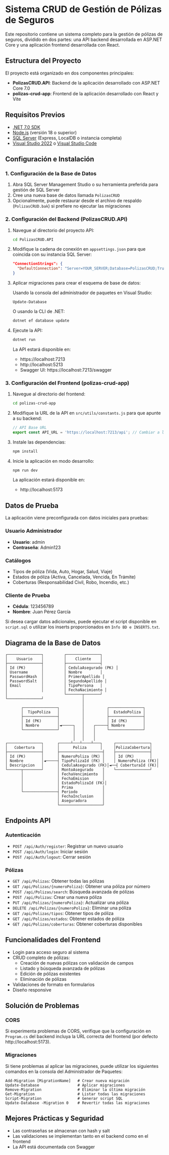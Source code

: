 # Sistema CRUD de Gestión de Pólizas de Seguros

Este repositorio contiene un sistema completo para la gestión de pólizas de seguros, dividido en dos partes: una API backend desarrollada en ASP.NET Core y una aplicación frontend desarrollada con React.

## Estructura del Proyecto

El proyecto está organizado en dos componentes principales:

- **PolizasCRUD.API**: Backend de la aplicación desarrollado con ASP.NET Core 7.0
- **polizas-crud-app**: Frontend de la aplicación desarrollado con React y Vite

## Requisitos Previos

- [.NET 7.0 SDK](https://dotnet.microsoft.com/download/dotnet/7.0)
- [Node.js](https://nodejs.org/) (versión 18 o superior)
- [SQL Server](https://www.microsoft.com/en-us/sql-server/sql-server-downloads) (Express, LocalDB o instancia completa)
- [Visual Studio 2022](https://visualstudio.microsoft.com/) o [Visual Studio Code](https://code.visualstudio.com/)

## Configuración e Instalación

### 1. Configuración de la Base de Datos

1. Abra SQL Server Management Studio o su herramienta preferida para gestión de SQL Server
2. Cree una nueva base de datos llamada `PolizasCRUD`
3. Opcionalmente, puede restaurar desde el archivo de respaldo (`PolizasCRUD.bak`) si prefiere no ejecutar las migraciones

### 2. Configuración del Backend (PolizasCRUD.API)

1. Navegue al directorio del proyecto API:
   ```bash
   cd PolizasCRUD.API
   ```

2. Modifique la cadena de conexión en `appsettings.json` para que coincida con su instancia SQL Server:
   ```json
   "ConnectionStrings": {
     "DefaultConnection": "Server=YOUR_SERVER;Database=PolizasCRUD;Trusted_Connection=True;MultipleActiveResultSets=true;TrustServerCertificate=True"
   }
   ```

3. Aplicar migraciones para crear el esquema de base de datos:
   
   Usando la consola del administrador de paquetes en Visual Studio:
   ```
   Update-Database
   ```
   
   O usando la CLI de .NET:
   ```bash
   dotnet ef database update
   ```

4. Ejecute la API:
   ```bash
   dotnet run
   ```

   La API estará disponible en:
   - https://localhost:7213
   - http://localhost:5213
   - Swagger UI: https://localhost:7213/swagger

### 3. Configuración del Frontend (polizas-crud-app)

1. Navegue al directorio del frontend:
   ```bash
   cd polizas-crud-app
   ```

2. Modifique la URL de la API en `src/utils/constants.js` para que apunte a su backend:
   ```javascript
   // API Base URL
   export const API_URL = 'https://localhost:7213/api'; // Cambiar a la URL de su backend
   ```

3. Instale las dependencias:
   ```bash
   npm install
   ```

4. Inicie la aplicación en modo desarrollo:
   ```bash
   npm run dev
   ```

   La aplicación estará disponible en:
   - http://localhost:5173

## Datos de Prueba

La aplicación viene preconfigurada con datos iniciales para pruebas:

### Usuario Administrador
- **Usuario**: admin
- **Contraseña**: Admin123

### Catálogos
- Tipos de póliza (Vida, Auto, Hogar, Salud, Viaje)
- Estados de póliza (Activa, Cancelada, Vencida, En Trámite)
- Coberturas (Responsabilidad Civil, Robo, Incendio, etc.)

### Cliente de Prueba
- **Cédula**: 123456789
- **Nombre**: Juan Pérez García

Si desea cargar datos adicionales, puede ejecutar el script disponible en `script.sql` o utilizar los inserts proporcionados en `Info BD e INSERTS.txt`.

## Diagrama de la Base de Datos

```
┌───────────────┐         ┌───────────────┐
│    Usuario    │         │    Cliente    │
├───────────────┤         ├───────────────┤
│ Id (PK)       │         │ CedulaAsegurado (PK) │
│ Username      │         │ Nombre        │
│ PasswordHash  │         │ PrimerApellido │
│ PasswordSalt  │         │ SegundoApellido │
│ Email         │         │ TipoPersona   │
│               │         │ FechaNacimiento │
│                         └───────┬───────┘
└───────────────┘                 │
                                  │
       ┌───────────────┐          │          ┌───────────────┐
       │  TipoPoliza   │          │          │  EstadoPoliza │
       ├───────────────┤          │          ├───────────────┤
       │ Id (PK)       │          │          │ Id (PK)       │
       │ Nombre        │◄─────┐   │    ┌─────┤ Nombre        │
       └───────────────┘      │   │    │     └───────────────┘
                              │   │    │
                              │   │    │
┌───────────────┐      ┌─────┴───┴────┴───┐     ┌───────────────┐
│   Cobertura   │      │      Poliza      │     │PolizaCobertura│
├───────────────┤      ├───────────────────┤    ├───────────────┤
│ Id (PK)       │      │ NumeroPoliza (PK) │    │ Id (PK)       │
│ Nombre        │◄─────┤ TipoPolizaId (FK) │    │ NumeroPoliza (FK)│
│ Descripcion   │      │ CedulaAsegurado (FK)│◄──┤ CoberturaId (FK)│
└──────┬────────┘      │ MontoAsegurado    │    └───────────────┘
       │               │ FechaVencimiento  │
       │               │ FechaEmision      │
       │               │ EstadoPolizaId (FK)│
       │               │ Prima             │
       └───────────────┤ Periodo           │
                       │ FechaInclusion    │
                       │ Aseguradora       │
                       └───────────────────┘
```

## Endpoints API

### Autenticación
- `POST /api/Auth/register`: Registrar un nuevo usuario
- `POST /api/Auth/login`: Iniciar sesión 
- `POST /api/Auth/logout`: Cerrar sesión


### Pólizas
- `GET /api/Polizas`: Obtener todas las pólizas
- `GET /api/Polizas/{numeroPoliza}`: Obtener una póliza por número
- `POST /api/Polizas/search`: Búsqueda avanzada de pólizas
- `POST /api/Polizas`: Crear una nueva póliza
- `PUT /api/Polizas/{numeroPoliza}`: Actualizar una póliza
- `DELETE /api/Polizas/{numeroPoliza}`: Eliminar una póliza
- `GET /api/Polizas/tipos`: Obtener tipos de póliza
- `GET /api/Polizas/estados`: Obtener estados de póliza
- `GET /api/Polizas/coberturas`: Obtener coberturas disponibles

## Funcionalidades del Frontend

- Login para acceso seguro al sistema
- CRUD completo de pólizas:
  - Creación de nuevas pólizas con validación de campos
  - Listado y búsqueda avanzada de pólizas
  - Edición de pólizas existentes
  - Eliminación de pólizas
- Validaciones de formato en formularios
- Diseño responsive

## Solución de Problemas

### CORS
Si experimenta problemas de CORS, verifique que la configuración en `Program.cs` del backend incluya la URL correcta del frontend (por defecto http://localhost:5173).

### Migraciones
Si tiene problemas al aplicar las migraciones, puede utilizar los siguientes comandos en la consola del Administrador de Paquetes:

```
Add-Migration [MigrationName]   # Crear nueva migración
Update-Database                 # Aplicar migraciones
Remove-Migration                # Eliminar la última migración
Get-Migration                   # Listar todas las migraciones
Script-Migration                # Generar script SQL
Update-Database -Migration 0    # Revertir todas las migraciones
```

## Mejores Prácticas y Seguridad

- Las contraseñas se almacenan con hash y salt
- Las validaciones se implementan tanto en el backend como en el frontend
- La API está documentada con Swagger
